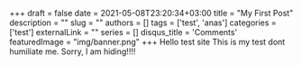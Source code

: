 +++ 
draft = false
date = 2021-05-08T23:20:34+03:00
title = "My First Post"
description = ""
slug = ""
authors = []
tags = ['test', 'anas']
categories = ['test']
externalLink = ""
series = []
disqus_title = 'Comments'
featuredImage = "img/banner.png"
+++
Hello test site 
This is my test dont humiliate me. Sorry, I am hiding!!!!